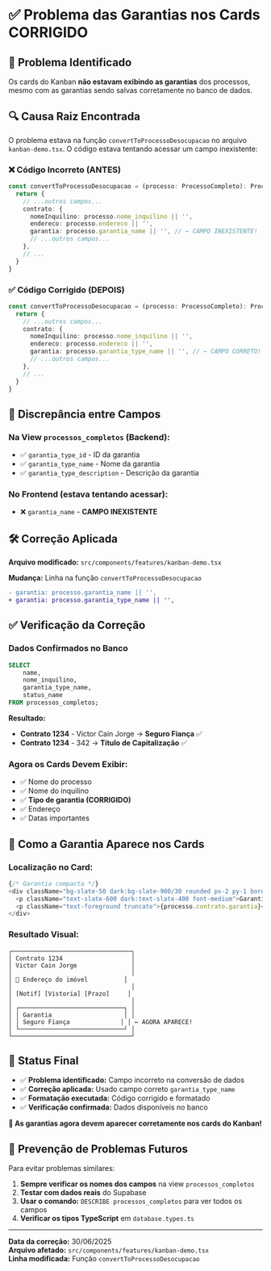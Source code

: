 # ✅ Problema das Garantias nos Cards CORRIGIDO

## 🐛 Problema Identificado

Os cards do Kanban **não estavam exibindo as garantias** dos processos, mesmo com as garantias sendo salvas corretamente no banco de dados.

## 🔍 Causa Raiz Encontrada

O problema estava na função `convertToProcessoDesocupacao` no arquivo `kanban-demo.tsx`. O código estava tentando acessar um campo inexistente:

### ❌ Código Incorreto (ANTES)

```typescript
const convertToProcessoDesocupacao = (processo: ProcessoCompleto): ProcessoDesocupacao => {
  return {
    // ...outros campos...
    contrato: {
      nomeInquilino: processo.nome_inquilino || '',
      endereco: processo.endereco || '',
      garantia: processo.garantia_name || '', // ← CAMPO INEXISTENTE!
      // ...outros campos...
    },
    // ...
  }
}
```

### ✅ Código Corrigido (DEPOIS)

```typescript
const convertToProcessoDesocupacao = (processo: ProcessoCompleto): ProcessoDesocupacao => {
  return {
    // ...outros campos...
    contrato: {
      nomeInquilino: processo.nome_inquilino || '',
      endereco: processo.endereco || '',
      garantia: processo.garantia_type_name || '', // ← CAMPO CORRETO!
      // ...outros campos...
    },
    // ...
  }
}
```

## 🔄 Discrepância entre Campos

### Na View `processos_completos` (Backend):

- ✅ `garantia_type_id` - ID da garantia
- ✅ `garantia_type_name` - Nome da garantia
- ✅ `garantia_type_description` - Descrição da garantia

### No Frontend (estava tentando acessar):

- ❌ `garantia_name` - **CAMPO INEXISTENTE**

## 🛠️ Correção Aplicada

**Arquivo modificado:** `src/components/features/kanban-demo.tsx`

**Mudança:** Linha na função `convertToProcessoDesocupacao`

```diff
- garantia: processo.garantia_name || '',
+ garantia: processo.garantia_type_name || '',
```

## ✅ Verificação da Correção

### Dados Confirmados no Banco

```sql
SELECT
    name,
    nome_inquilino,
    garantia_type_name,
    status_name
FROM processos_completos;
```

**Resultado:**

- **Contrato 1234** - Victor Cain Jorge → **Seguro Fiança** ✅
- **Contrato 1234** - 342 → **Título de Capitalização** ✅

### Agora os Cards Devem Exibir:

- ✅ Nome do processo
- ✅ Nome do inquilino
- ✅ **Tipo de garantia (CORRIGIDO)**
- ✅ Endereço
- ✅ Datas importantes

## 📱 Como a Garantia Aparece nos Cards

### Localização no Card:

```typescript
{/* Garantia compacta */}
<div className="bg-slate-50 dark:bg-slate-900/30 rounded px-2 py-1 border">
  <p className="text-slate-600 dark:text-slate-400 font-medium">Garantia</p>
  <p className="text-foreground truncate">{processo.contrato.garantia}</p>
</div>
```

### Resultado Visual:

```
┌─────────────────────────────────┐
│ Contrato 1234                   │
│ Victor Cain Jorge               │
│                                 │
│ 📍 Endereço do imóvel          │
│                                 │
│ [Notif] [Vistoria] [Prazo]     │
│                                 │
│ ┌─────────────────────────────┐ │
│ │ Garantia                    │ │
│ │ Seguro Fiança              │ │ ← AGORA APARECE!
│ └─────────────────────────────┘ │
└─────────────────────────────────┘
```

## 🎯 Status Final

- ✅ **Problema identificado:** Campo incorreto na conversão de dados
- ✅ **Correção aplicada:** Usado campo correto `garantia_type_name`
- ✅ **Formatação executada:** Código corrigido e formatado
- ✅ **Verificação confirmada:** Dados disponíveis no banco

**🎉 As garantias agora devem aparecer corretamente nos cards do Kanban!**

## 📝 Prevenção de Problemas Futuros

Para evitar problemas similares:

1. **Sempre verificar os nomes dos campos** na view `processos_completos`
2. **Testar com dados reais** do Supabase
3. **Usar o comando:** `DESCRIBE processos_completos` para ver todos os campos
4. **Verificar os tipos TypeScript** em `database.types.ts`

---

**Data da correção:** 30/06/2025  
**Arquivo afetado:** `src/components/features/kanban-demo.tsx`  
**Linha modificada:** Função `convertToProcessoDesocupacao`
